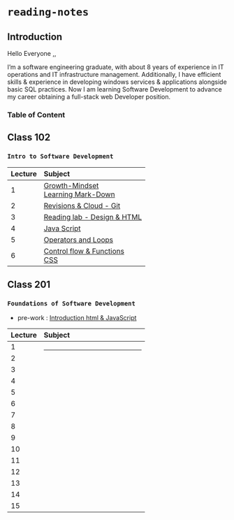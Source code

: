 # **`reading-notes`**

## Introduction

Hello Everyone ,,

I’m a software engineering graduate, with about 8 years of experience in IT operations and IT infrastructure management.
Additionally, I  have efficient skills & experience in developing windows services & applications alongside basic SQL practices.
Now I am learning  Software Development to advance my career obtaining a full-stack web Developer position.

### **Table of Content**

## Class 102 
### **`Intro to Software Development`**

| Lecture | Subject  | 
| ---            | :--        |   
|     1    | [Growth-Mindset](Code102/Lec1/Growth-MindSet.md) </br>  [Learning Mark-Down](Code102/Lec1/Learning%20Mark-Down.md)|  
|     2    | [Revisions & Cloud - Git](Code102/Lec1/Git.md) |
|     3    | [Reading lab - Design & HTML](Code102/Lec2/Lab-Reading.md)|
|     4    | [Java Script](Code102/Lec4/Lab4-Reading.md) |
|     5    | [Operators and Loops](Code102/Lec5/Operators-loops.md) |
|     6    | [Control flow & Functions](Code102/Lec6/ControlFlowandFunctions.md) </br> [CSS](Code102/Lec6/CSS.md)  |


## Class 201

### **`Foundations of Software Development`**

* pre-work   : [Introduction html & JavaScript](Code201/Class-01.md)

| Lecture | Subject | 
| ---            | :--        |   
| 1 | [              ]()|  
| 2 | []() |  
| 3 | []() |  
| 4 | []() |  
| 5 | []() |
| 6 | []() |
| 7 | []() |
| 8 | []() |
| 9 | []() |
| 10 | []() |
| 11 | []() |
| 12 | []() |
| 13 | []() |
| 14 | []() |
| 15 | []() |

